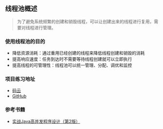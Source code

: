 

## 线程池概述

>为了避免系统频繁的创建和销毁线程，可以让创建出来的线程进行复用，需要对线程进行管理。


### 使用线程池的目的

- 降低资源消耗：通过重用已经创建的线程来降低线程创建和销毁的消耗
- 提高响应速度：任务到达时不需要等待线程创建就可以立即执行
- 提高线程的可管理性：线程池可以统一管理、分配、调优和监控

### 项目练习地址

- [码云](https://gitee.com/zztiyjw/concurrent-practice)
- [GitHub](https://github.com/AlbertYang0801/concurrent-practice)

### 参考书籍

- [实战Java高并发程序设计（第2版）](https://item.jd.com/12458866.html)